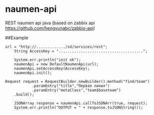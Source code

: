 # naumen-api
REST naumen api java (based on zabbix api https://github.com/hengyunabc/zabbix-api)

##Example

	  
    url = "http://............./sd/services/rest";
		String AccessKey = "......................................";

		System.err.println("init ok");
		naumenApi = new DefaultNaumenApi(url);
		naumenApi.setAccessKey(AccessKey);
		naumenApi.init();
    
   	Request request = RequestBuilder.newBuilder().method("find/team")
				.paramEntry("title","Первая линия")
				.paramEntry("metaClass","team$baseteam")
        .build();

		JSONArray response = naumenApi.callToJSONArr(true, request);
		System.err.println("OUTPUT = " + response.toJSONString());
    
  
